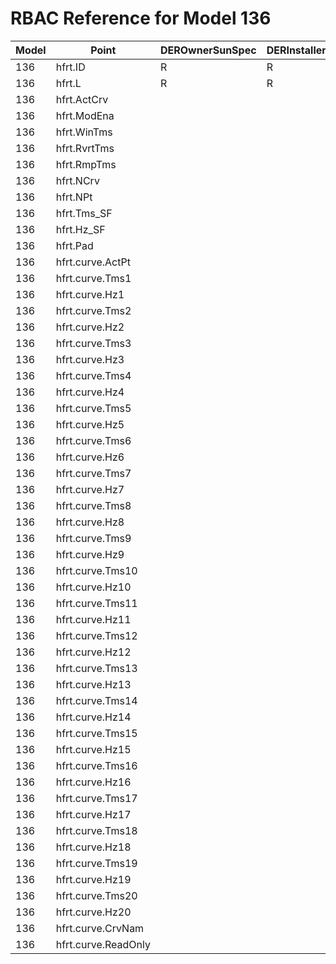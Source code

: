 # RBAC Reference for Model 136

| Model | Point | DEROwnerSunSpec | DERInstallerSunSpec | DERVendorSunSpec | ServiceProviderSunSpec | GridOperatorSunSpec |
|-------|-------|------------------|---------------------|------------------|------------------------|---------------------|
| 136 | hfrt.ID | R | R | R | R | R |
| 136 | hfrt.L | R | R | R | R | R |
| 136 | hfrt.ActCrv |  |  |  |  |  |
| 136 | hfrt.ModEna |  |  |  |  |  |
| 136 | hfrt.WinTms |  |  |  |  |  |
| 136 | hfrt.RvrtTms |  |  |  |  |  |
| 136 | hfrt.RmpTms |  |  |  |  |  |
| 136 | hfrt.NCrv |  |  |  |  |  |
| 136 | hfrt.NPt |  |  |  |  |  |
| 136 | hfrt.Tms_SF |  |  |  |  |  |
| 136 | hfrt.Hz_SF |  |  |  |  |  |
| 136 | hfrt.Pad |  |  |  |  |  |
| 136 | hfrt.curve.ActPt |  |  |  |  |  |
| 136 | hfrt.curve.Tms1 |  |  |  |  |  |
| 136 | hfrt.curve.Hz1 |  |  |  |  |  |
| 136 | hfrt.curve.Tms2 |  |  |  |  |  |
| 136 | hfrt.curve.Hz2 |  |  |  |  |  |
| 136 | hfrt.curve.Tms3 |  |  |  |  |  |
| 136 | hfrt.curve.Hz3 |  |  |  |  |  |
| 136 | hfrt.curve.Tms4 |  |  |  |  |  |
| 136 | hfrt.curve.Hz4 |  |  |  |  |  |
| 136 | hfrt.curve.Tms5 |  |  |  |  |  |
| 136 | hfrt.curve.Hz5 |  |  |  |  |  |
| 136 | hfrt.curve.Tms6 |  |  |  |  |  |
| 136 | hfrt.curve.Hz6 |  |  |  |  |  |
| 136 | hfrt.curve.Tms7 |  |  |  |  |  |
| 136 | hfrt.curve.Hz7 |  |  |  |  |  |
| 136 | hfrt.curve.Tms8 |  |  |  |  |  |
| 136 | hfrt.curve.Hz8 |  |  |  |  |  |
| 136 | hfrt.curve.Tms9 |  |  |  |  |  |
| 136 | hfrt.curve.Hz9 |  |  |  |  |  |
| 136 | hfrt.curve.Tms10 |  |  |  |  |  |
| 136 | hfrt.curve.Hz10 |  |  |  |  |  |
| 136 | hfrt.curve.Tms11 |  |  |  |  |  |
| 136 | hfrt.curve.Hz11 |  |  |  |  |  |
| 136 | hfrt.curve.Tms12 |  |  |  |  |  |
| 136 | hfrt.curve.Hz12 |  |  |  |  |  |
| 136 | hfrt.curve.Tms13 |  |  |  |  |  |
| 136 | hfrt.curve.Hz13 |  |  |  |  |  |
| 136 | hfrt.curve.Tms14 |  |  |  |  |  |
| 136 | hfrt.curve.Hz14 |  |  |  |  |  |
| 136 | hfrt.curve.Tms15 |  |  |  |  |  |
| 136 | hfrt.curve.Hz15 |  |  |  |  |  |
| 136 | hfrt.curve.Tms16 |  |  |  |  |  |
| 136 | hfrt.curve.Hz16 |  |  |  |  |  |
| 136 | hfrt.curve.Tms17 |  |  |  |  |  |
| 136 | hfrt.curve.Hz17 |  |  |  |  |  |
| 136 | hfrt.curve.Tms18 |  |  |  |  |  |
| 136 | hfrt.curve.Hz18 |  |  |  |  |  |
| 136 | hfrt.curve.Tms19 |  |  |  |  |  |
| 136 | hfrt.curve.Hz19 |  |  |  |  |  |
| 136 | hfrt.curve.Tms20 |  |  |  |  |  |
| 136 | hfrt.curve.Hz20 |  |  |  |  |  |
| 136 | hfrt.curve.CrvNam |  |  |  |  |  |
| 136 | hfrt.curve.ReadOnly |  |  |  |  |  |

